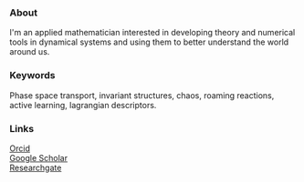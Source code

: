 ### About

I'm an applied mathematician interested in developing theory and numerical tools in dynamical systems and using them to better understand the world around us.

### Keywords

Phase space transport, invariant structures, chaos, roaming reactions, active learning, lagrangian descriptors.

### Links

[Orcid](https://orcid.org/0000-0001-6052-7531)  
[Google Scholar](https://scholar.google.com/citations?user=ac529yMAAAAJ&hl=en)  
[Researchgate](https://www.researchgate.net/profile/Vladimir-Krajnak)
